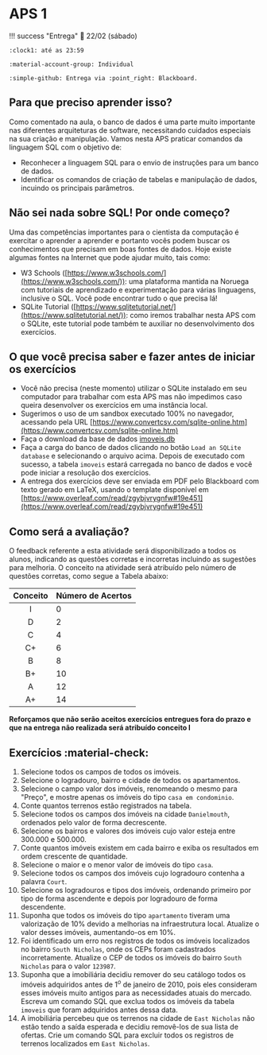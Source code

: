 # APS 1

!!! success "Entrega"
    :date: 22/02 (sábado)
    
    :clock1: até as 23:59

    :material-account-group: Individual

    :simple-github: Entrega via :point_right: Blackboard.
 
## Para que preciso aprender isso?

Como comentado na aula, o banco de dados é uma parte muito importante nas diferentes arquiteturas de software, necessitando cuidados especiais na sua criação e manipulação. Vamos nesta APS praticar comandos da linguagem SQL com o objetivo de:
- Reconhecer a linguagem SQL para o envio de instruções para um banco de dados.
- Identificar os comandos de criação de tabelas e manipulação de dados, incuindo os principais parâmetros.

## Não sei nada sobre SQL! Por onde começo?

Uma das competências importantes para o cientista da computação é exercitar o aprender a aprender e portanto vocês podem buscar os conhecimentos que precisam em boas fontes de dados. Hoje existe algumas fontes na Internet que pode ajudar muito, tais como:

- W3 Schools ([https://www.w3schools.com/](https://www.w3schools.com/)): uma plataforma mantida na Noruega com tutoriais de aprendizado e experimentação para várias linguagens, inclusive o SQL. Você pode encontrar tudo o que precisa lá!
- SQLite Tutorial ([https://www.sqlitetutorial.net/](https://www.sqlitetutorial.net/)): como iremos trabalhar nesta APS com o SQLite, este tutorial pode também te auxiliar no desenvolvimento dos exercícios.

## O que você precisa saber e fazer antes de iniciar os exercícios

- Você não precisa (neste momento) utilizar o SQLite instalado em seu computador para trabalhar com esta APS mas não impedimos caso queira desenvolver os exercícios em uma instância local.
- Sugerimos o uso de um sandbox executado 100% no navegador, acessando pela URL [https://www.convertcsv.com/sqlite-online.htm](https://www.convertcsv.com/sqlite-online.htm)
- Faça o download da base de dados [imoveis.db](imoveis.db)
- Faça a carga do banco de dados clicando no botão `Load an SQLite database` e selecionando o arquivo acima. Depois de executado com sucesso, a tabela `imoveis` estará carregada no banco de dados e você pode iniciar a resolução dos exercícios.
- A entrega dos exercícios deve ser enviada em PDF pelo Blackboard com texto gerado em LaTeX, usando o template disponível em [https://www.overleaf.com/read/zgybjvrygnfw#19e451](https://www.overleaf.com/read/zgybjvrygnfw#19e451)

## Como será a avaliação?

O feedback referente a esta atividade será disponibilizado a todos os alunos, indicando as questões corretas e incorretas incluindo as sugestões para melhoria. O conceito na atividade será atribuído pelo número de questões corretas, como segue a Tabela abaixo:

| Conceito | Número de Acertos |
| :------: | :-------- |
|    I     | 0 |
|    D     | 2 |
|    C     | 4 |
|    C+    | 6 |
|    B     | 8 |
|    B+    | 10 |
|    A     | 12 |
|    A+    | 14 |

**Reforçamos que não serão aceitos exercícios entregues fora do prazo e que na entrega não realizada será atribuído conceito I**

## Exercícios :material-check:

1. Selecione todos os campos de todos os imóveis.
2. Selecione o logradouro, bairro e cidade de todos os apartamentos.
3. Selecione o campo valor dos imóveis, renomeando o mesmo para "Preço", e mostre apenas os imóveis do tipo `casa em condominio`.
4. Conte quantos terrenos estão registrados na tabela.
5. Selecione todos os campos dos imóveis na cidade `Danielmouth`, ordenados pelo valor de forma decrescente.
6. Selecione os bairros e valores dos imóveis cujo valor esteja entre 300.000 e 500.000.
7. Conte quantos imóveis existem em cada bairro e exiba os resultados em ordem crescente de quantidade.
8. Selecione o maior e o menor valor de imóveis do tipo `casa`.
9. Selecione todos os campos dos imóveis cujo logradouro contenha a palavra `Court`.
10. Selecione os logradouros e tipos dos imóveis, ordenando primeiro por tipo de forma ascendente e depois por logradouro de forma descendente.
11. Suponha que todos os imóveis do tipo `apartamento` tiveram uma valorização de 10% devido a melhorias na infraestrutura local. Atualize o valor desses imóveis, aumentando-os em 10%.
12. Foi identificado um erro nos registros de todos os imóveis localizados no bairro `South Nicholas`, onde os CEPs foram cadastrados incorretamente. Atualize o CEP de todos os imóveis do bairro `South Nicholas` para o valor `123987`.
13. Suponha que a imobiliária decidiu remover do seu catálogo todos os imóveis adquiridos antes de $1^o$ de janeiro de 2010, pois eles consideram esses imóveis muito antigos para as necessidades atuais do mercado. Escreva um comando SQL que exclua todos os imóveis da tabela `imoveis` que foram adquiridos antes dessa data.
14. A imobiliária percebeu que os terrenos na cidade de `East Nicholas` não estão tendo a saída esperada e decidiu removê-los de sua lista de ofertas. Crie um comando SQL para excluir todos os registros de terrenos localizados em `East Nicholas`.
